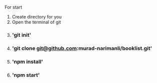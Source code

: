 For start 
1) Create directory for you
2) Open the terminal of git 
3) ### 'git init'
4) ### 'git clone git@github.com:murad-narimanli/booklist.git'
5) ### 'npm install'
6) ### 'npm start'
